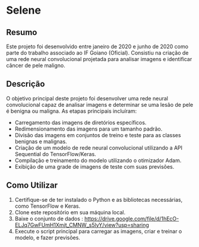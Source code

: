 # Selene

## Resumo

Este projeto foi desenvolvido entre janeiro de 2020 e junho de 2020 como parte do trabalho associado ao IF Goiano (Oficial). Consistiu na criação de uma rede neural convolucional projetada para analisar imagens e identificar câncer de pele maligno.

## Descrição

O objetivo principal deste projeto foi desenvolver uma rede neural convolucional capaz de analisar imagens e determinar se uma lesão de pele é benigna ou maligna. As etapas principais incluíram:

- Carregamento das imagens de diretórios específicos.
- Redimensionamento das imagens para um tamanho padrão.
- Divisão das imagens em conjuntos de treino e teste para as classes benignas e malignas.
- Criação de um modelo de rede neural convolucional utilizando a API Sequential do TensorFlow/Keras.
- Compilação e treinamento do modelo utilizando o otimizador Adam.
- Exibição de uma grade de imagens de teste com suas previsões.

## Como Utilizar

1. Certifique-se de ter instalado o Python e as bibliotecas necessárias, como TensorFlow e Keras.
2. Clone este repositório em sua máquina local.
3. Baixe o conjunto de dados : https://drive.google.com/file/d/1hEcO-ELJq7GwFUmH1Xmjt_CMNW_s5lyY/view?usp=sharing
4. Execute o script principal para carregar as imagens, criar e treinar o modelo, e fazer previsões.




